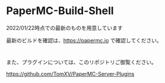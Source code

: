 # PaperMC-Build-Shell

2022/01/22時点での最新のものを用意しています

最新のビルドを確認は、https://papermc.io で確認してください。
#
また、プラグインについては、このリポジトリご御覧ください。

https://github.com/TomXV/PaperMC-Server-Plugins